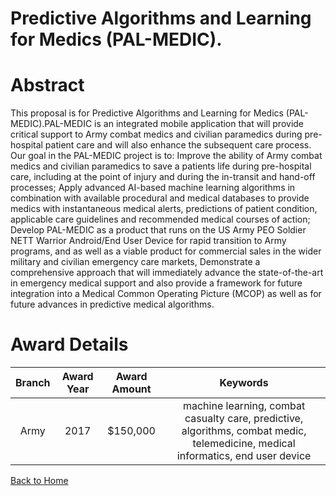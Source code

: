 
Predictive Algorithms and Learning for Medics (PAL-MEDIC).
==========================================================

# Abstract


This proposal is for Predictive Algorithms and Learning for Medics (PAL-MEDIC).PAL-MEDIC is an integrated mobile application that will provide critical support to Army combat medics and civilian paramedics during pre-hospital patient care and will also enhance the subsequent care process. Our goal in the PAL-MEDIC project is to: Improve the ability of Army combat medics and civilian paramedics to save a patients life during pre-hospital care, including at the point of injury and during the in-transit and hand-off processes; Apply advanced AI-based machine learning algorithms in combination with available procedural and medical databases to provide medics with instantaneous medical alerts, predictions of patient condition, applicable care guidelines and recommended medical courses of action; Develop PAL-MEDIC as a product that runs on the US Army PEO Soldier NETT Warrior Android/End User Device for rapid transition to Army programs, and as well as a viable product for commercial sales in the wider military and civilian emergency care markets, Demonstrate a comprehensive approach that will immediately advance the state-of-the-art in emergency medical support and also provide a framework for future integration into a Medical Common Operating Picture (MCOP) as well as for future advances in predictive medical algorithms.  

# Award Details

|Branch|Award Year|Award Amount|Keywords|
| :---: | :---: | :---: | :---: |
|Army|2017|$150,000|machine learning, combat casualty care, predictive, algorithms, combat medic, telemedicine, medical informatics, end user device|
  
  


[Back to Home](https://github.com/chrischow/dod_sbir_awards/CC/#995)
